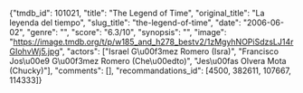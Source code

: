 {"tmdb_id": 101021, "title": "The Legend of Time", "original_title": "La leyenda del tiempo", "slug_title": "the-legend-of-time", "date": "2006-06-02", "genre": "", "score": "6.3/10", "synopsis": "", "image": "https://image.tmdb.org/t/p/w185_and_h278_bestv2/1zMgyhNOPiSdzsLJ14rGIohvWj5.jpg", "actors": ["Israel G\u00f3mez Romero (Isra)", "Francisco Jos\u00e9 G\u00f3mez Romero (Che\u00edto)", "Jes\u00fas Olvera Mota (Chucky)"], "comments": [], "recommandations_id": [4500, 382611, 107667, 114333]}